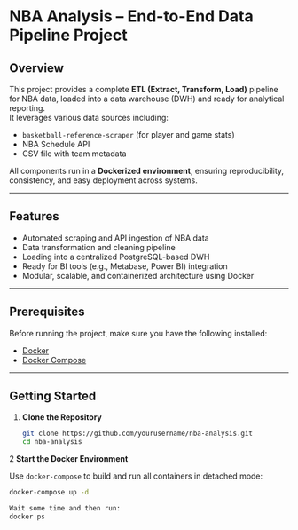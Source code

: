 # NBA Analysis – End-to-End Data Pipeline Project

## Overview

This project provides a complete **ETL (Extract, Transform, Load)** pipeline for NBA data, loaded into a data warehouse (DWH) and ready for analytical reporting.  
It leverages various data sources including:

- `basketball-reference-scraper` (for player and game stats)  
- NBA Schedule API  
- CSV file with team metadata  

All components run in a **Dockerized environment**, ensuring reproducibility, consistency, and easy deployment across systems.

---

## Features

- Automated scraping and API ingestion of NBA data  
- Data transformation and cleaning pipeline  
- Loading into a centralized PostgreSQL-based DWH  
- Ready for BI tools (e.g., Metabase, Power BI) integration  
- Modular, scalable, and containerized architecture using Docker  

---

## Prerequisites

Before running the project, make sure you have the following installed:

- [Docker](https://docs.docker.com/get-docker/)  
- [Docker Compose](https://docs.docker.com/compose/install/)  

---

## Getting Started

1. **Clone the Repository**

   ```bash
   git clone https://github.com/yourusername/nba-analysis.git
   cd nba-analysis

2 **Start the Docker Environment**

Use `docker-compose` to build and run all containers in detached mode:

```bash
docker-compose up -d

Wait some time and then run:
docker ps


